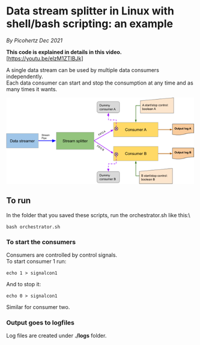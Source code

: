 # Data stream splitter in Linux with shell/bash scripting: an example
*By Picohertz Dec 2021*

**This code is explained in details in this video.**\
[https://youtu.be/elzM1ZTIBJk]


A single data stream can be used by multiple data consumers independently.\
Each data consumer can start and stop the consumption at any time and as many times it wants.

<img width=500px src=./datasplitterdiagram.png>

## To run
In the folder that you saved these scripts, run the orchestrator.sh like this:\
```
bash orchestrator.sh
```
### To start the consumers
Consumers are controlled by control signals.\
To start consumer 1 run:
```
echo 1 > signalcon1
```
And to stop it:
```
echo 0 > signalcon1
```
Similar for consumer two.

### Output goes to logfiles
Log files are created under **./logs** folder.
